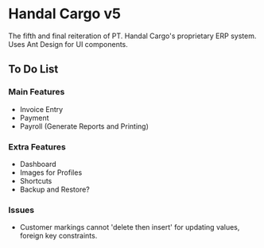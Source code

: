 # Handal Cargo v5

The fifth and final reiteration of PT. Handal Cargo's proprietary ERP system.  
Uses Ant Design for UI components.

## To Do List

### Main Features

- Invoice Entry
- Payment
- Payroll (Generate Reports and Printing)

### Extra Features

- Dashboard
- Images for Profiles
- Shortcuts
- Backup and Restore?

### Issues

- Customer markings cannot 'delete then insert' for updating values, foreign key constraints.

